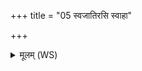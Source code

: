 +++
title = "05 स्वजातिरसि स्वाहा"

+++
<details><summary>मूलम् (WS)</summary>

स्वजातिरसि स्वाहा ॥ ५ ॥
</details>